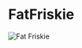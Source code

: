 # FatFriskie
![Fat Friskie](https://lh3.googleusercontent.com/8alo5ZY56prBCwBecDAam7qDbqqweOtwF1aUxOX_9Y3sf8XXIBq0-5FQiGM5fMUv7RHoLKYG4AGoiAv_B78_=w1920-h966)
